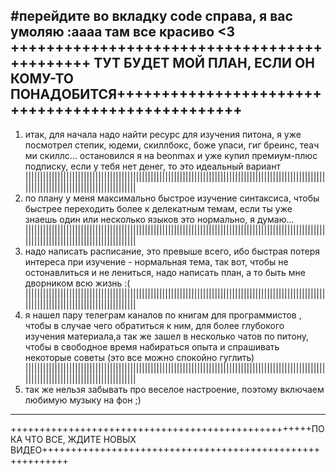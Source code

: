 #перейдите во вкладку code справа, я вас умоляю :аааа там все красиво <3
++++++++++++++++++++++++++++++++++++++++++++ ТУТ БУДЕТ МОЙ ПЛАН, ЕСЛИ ОН КОМУ-ТО ПОНАДОБИТСЯ+++++++++++++++++++++++++++++++++++++++++++++++++
---------------------------------------------------------------------------------------------------------------------------------------------
1. итак, для начала надо найти ресурс для изучения питона, я уже посмотрел степик,
юдеми, скиллбокс, боже упаси, гиг бреинс, теач ми скиллс... остановился я на beonmax и уже купил премиум-плюс подписку,
если у тебя нет денег, то это идеальный вариант
|||||||||||||||||||||||||||||||||||||||||||||||||||||||||||||||||||||||||||||||||||||||||||||||||||||||||||||||||||||||||||||||||||||||||||||
2. по плану у меня максимально быстрое изучение синтаксиса, чтобы быстрее переходить более к делекатным темам,
если ты уже знаешь один или несколько языков это нормально, я думаю...
|||||||||||||||||||||||||||||||||||||||||||||||||||||||||||||||||||||||||||||||||||||||||||||||||||||||||||||||||||||||||||||||||||||||||||||
3. надо написать расписание, это превыше всего, ибо быстрая потеря интереса при изучение - нормальная тема, так вот,
чтобы не остонавлиться и не лениться, надо написать план, а то быть мне дворником всю жизнь :(
|||||||||||||||||||||||||||||||||||||||||||||||||||||||||||||||||||||||||||||||||||||||||||||||||||||||||||||||||||||||||||||||||||||||||||||
4. я нашел пару телеграм каналов по книгам для программистов ,
чтобы в случае чего обратиться к ним, для более глубокого изучения материала,а так же зашел в несколько чатов по питону,
чтобы в свободное время набираться опыта и спрашивать некоторые советы (это все можно спокойно гуглить)
|||||||||||||||||||||||||||||||||||||||||||||||||||||||||||||||||||||||||||||||||||||||||||||||||||||||||||||||||||||||||||||||||||||||||||||
5. так же нельзя забывать про веселое настроение, поэтому включаем любимую музыку на фон ;)
---------------------------------------------------------------------------------------------------------------------------------------------
++++++++++++++++++++++++++++++++++++++++++++++++++++ПОКА ЧТО ВСЕ, ЖДИТЕ НОВЫХ ВИДЕО++++++++++++++++++++++++++++++++++++++++++++++++++++++++++
